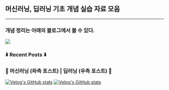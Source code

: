## 머신러닝, 딥러닝 기초 개념 실습 자료 모음
---

### 개념 정리는 아래의 블로그에서 볼 수 있다.
<a href="https://velog.io/@jeongeunbae"><img src="https://img.shields.io/badge/VELOG-20C997?style=for-the-badge&logo=Velog&logoColor=white"/></a>

### ⬇️ Recent Posts ⬇️
### 🤖 머신러닝 (좌측 포스트) | 딥러닝 (우측 포스트) 🤖
[![Velog's GitHub stats](https://velog-readme-stats.vercel.app/api?name=jeongeunbae&tag=머신러닝)](https://github.com/jeongeunbae/velog-readme-stats)
[![Velog's GitHub stats](https://velog-readme-stats.vercel.app/api?name=jeongeunbae&tag=딥러닝)](https://github.com/jeongeunbae/velog-readme-stats)
